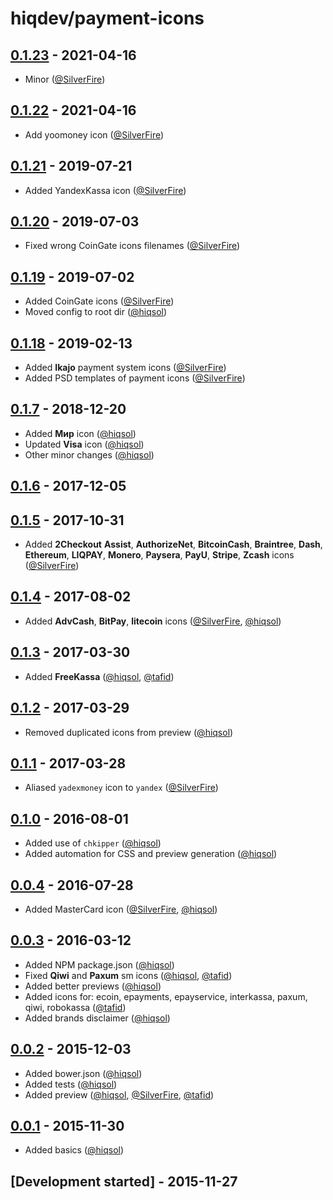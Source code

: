 # hiqdev/payment-icons

## [0.1.23] - 2021-04-16

- Minor ([@SilverFire])

## [0.1.22] - 2021-04-16

- Add yoomoney icon ([@SilverFire])

## [0.1.21] - 2019-07-21

- Added YandexKassa icon ([@SilverFire])

## [0.1.20] - 2019-07-03

- Fixed wrong CoinGate icons filenames ([@SilverFire])

## [0.1.19] - 2019-07-02

- Added CoinGate icons ([@SilverFire])
- Moved config to root dir ([@hiqsol])

## [0.1.18] - 2019-02-13

- Added **Ikajo** payment system icons ([@SilverFire])
- Added PSD templates of payment icons ([@SilverFire])

## [0.1.7] - 2018-12-20

- Added **Мир** icon ([@hiqsol])
- Updated **Visa** icon ([@hiqsol])
- Other minor changes ([@hiqsol])

## [0.1.6] - 2017-12-05

## [0.1.5] - 2017-10-31

- Added **2Checkout** **Assist**, **AuthorizeNet**, **BitcoinCash**, **Braintree**, **Dash**, **Ethereum**, **LIQPAY**, **Monero**, **Paysera**, **PayU**, **Stripe**, **Zcash** icons ([@SilverFire])

## [0.1.4] - 2017-08-02

- Added **AdvCash**, **BitPay**, **litecoin** icons ([@SilverFire], [@hiqsol])

## [0.1.3] - 2017-03-30

- Added **FreeKassa** ([@hiqsol], [@tafid])

## [0.1.2] - 2017-03-29

- Removed duplicated icons from preview ([@hiqsol])

## [0.1.1] - 2017-03-28

- Aliased `yadexmoney` icon to `yandex` ([@SilverFire])

## [0.1.0] - 2016-08-01

- Added use of `chkipper` ([@hiqsol])
- Added automation for CSS and preview generation ([@hiqsol])

## [0.0.4] - 2016-07-28

- Added MasterCard icon ([@SilverFire], [@hiqsol])

## [0.0.3] - 2016-03-12

- Added NPM package.json ([@hiqsol])
- Fixed **Qiwi** and **Paxum** sm icons ([@hiqsol], [@tafid])
- Added better previews ([@hiqsol])
- Added icons for: ecoin, epayments, epayservice, interkassa, paxum, qiwi, robokassa ([@tafid])
- Added brands disclaimer ([@hiqsol])

## [0.0.2] - 2015-12-03

- Added bower.json ([@hiqsol])
- Added tests ([@hiqsol])
- Added preview ([@hiqsol], [@SilverFire], [@tafid])

## [0.0.1] - 2015-11-30

- Added basics ([@hiqsol])

## [Development started] - 2015-11-27

[@ottoson]: http://artemottoson.com/
[mtema80@gmail.com]: http://artemottoson.com/
[@hiqsol]: https://github.com/hiqsol
[sol@hiqdev.com]: https://github.com/hiqsol
[@SilverFire]: https://github.com/SilverFire
[d.naumenko.a@gmail.com]: https://github.com/SilverFire
[@tafid]: https://github.com/tafid
[andreyklochok@gmail.com]: https://github.com/tafid
[@BladeRoot]: https://github.com/BladeRoot
[bladeroot@gmail.com]: https://github.com/BladeRoot
[Under development]: https://github.com/hiqdev/payment-icons/compare/0.1.21...HEAD
[0.1.0]: https://github.com/hiqdev/payment-icons/compare/0.0.4...0.1.0
[0.0.4]: https://github.com/hiqdev/payment-icons/compare/0.0.3...0.0.4
[0.0.3]: https://github.com/hiqdev/payment-icons/compare/0.0.2...0.0.3
[0.0.2]: https://github.com/hiqdev/payment-icons/compare/0.0.1...0.0.2
[0.0.1]: https://github.com/hiqdev/payment-icons/releases/tag/0.0.1
[0.1.1]: https://github.com/hiqdev/payment-icons/compare/0.1.0...0.1.1
[0.1.2]: https://github.com/hiqdev/payment-icons/compare/0.1.1...0.1.2
[0.1.3]: https://github.com/hiqdev/payment-icons/compare/0.1.2...0.1.3
[0.1.4]: https://github.com/hiqdev/payment-icons/compare/0.1.3...0.1.4
[0.1.5]: https://github.com/hiqdev/payment-icons/compare/0.1.4...0.1.5
[0.1.6]: https://github.com/hiqdev/payment-icons/compare/0.1.5...0.1.6
[0.1.7]: https://github.com/hiqdev/payment-icons/compare/0.1.6...0.1.7
[0.1.18]: https://github.com/hiqdev/payment-icons/compare/0.1.7...0.1.18
[0.1.19]: https://github.com/hiqdev/payment-icons/compare/0.1.18...0.1.19
[0.1.20]: https://github.com/hiqdev/payment-icons/compare/0.1.19...0.1.20
[0.1.21]: https://github.com/hiqdev/payment-icons/compare/0.1.20...0.1.21
[0.1.22]: https://github.com/hiqdev/payment-icons/compare/0.1.21...0.1.22
[0.1.23]: https://github.com/hiqdev/payment-icons/compare/0.1.22...0.1.23
